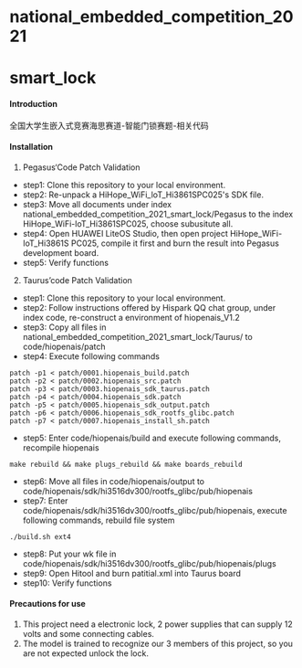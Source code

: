 # national_embedded_competition_2021

# smart_lock

#### Introduction

全国大学生嵌入式竞赛海思赛道-智能门锁赛题-相关代码

#### Installation

1. Pegasus‘Code Patch Validation

- step1: Clone this repository to your local environment.
- step2: Re-unpack a HiHope_WiFi_loT_Hi3861SPC025's SDK file.
- step3: Move all documents under index national_embedded_competition_2021_smart_lock/Pegasus to the index HiHope_WiFi-loT_Hi3861SPC025, choose subusitute all.
- step4: Open HUAWEI LiteOS Studio, then open project HiHope_WiFi-loT_Hi3861S
  PC025, compile it first and burn the result into Pegasus development board.
- step5: Verify functions

2. Taurus’code Patch Validation

- step1: Clone this repository to your local environment.
- step2: Follow instructions offered by Hispark QQ chat group, under index code, re-construct a environment  of hiopenais_V1.2
- step3: Copy all files in national_embedded_competition_2021_smart_lock/Taurus/ to code/hiopenais/patch
- step4: Execute following commands

```
patch -p1 < patch/0001.hiopenais_build.patch
patch -p2 < patch/0002.hiopenais_src.patch
patch -p3 < patch/0003.hiopenais_sdk_taurus.patch
patch -p4 < patch/0004.hiopenais_sdk.patch
patch -p5 < patch/0005.hiopenais_sdk_output.patch
patch -p6 < patch/0006.hiopenais_sdk_rootfs_glibc.patch
patch -p7 < patch/0007.hiopenais_install_sh.patch
```

- step5: Enter code/hiopenais/build and execute following commands, recompile hiopenais

```
make rebuild && make plugs_rebuild && make boards_rebuild
```

- step6: Move all files in code/hiopenais/output to code/hiopenais/sdk/hi3516dv300/rootfs_glibc/pub/hiopenais
- step7: Enter code/hiopenais/sdk/hi3516dv300/rootfs_glibc/pub/hiopenais, execute following commands, rebuild file system

```
./build.sh ext4
```

- step8: Put your wk file in code/hiopenais/sdk/hi3516dv300/rootfs_glibc/pub/hiopenais/plugs
- step9: Open Hitool and burn patitial.xml into Taurus board
- step10: Verify functions

#### Precautions for use

1.  This project need a electronic lock, 2 power supplies that can supply 12 volts and some connecting cables.
2.  The model is trained to recognize our 3 members of this project, so you are not expected unlock the lock.
